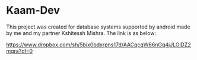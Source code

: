 # Kaam-Dev
This project was created for database systems supported by android made by me and my partner Kshitessh Mishra.
The link is as below:

https://www.dropbox.com/sh/5bix0bdxrpns17d/AACqcqW66nGq4jJLGiDZ2mqra?dl=0
